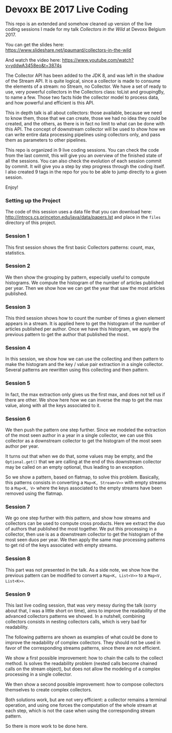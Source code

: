 # Devoxx BE 2017 Live Coding

This repo is an extended and somehow cleaned up version of the live coding sessions I made for my talk _Collectors in the Wild_ at Devoxx Belgium 2017. 

You can get the slides here: https://www.slideshare.net/jpaumard/collectors-in-the-wild

And watch the video here: https://www.youtube.com/watch?v=yddwA3458eo&t=3874s

The Collector API has been added to the JDK 8, and was left in the shadow of the Stream API. It is quite logical, since a collector is made to consume the elements of a stream: no Stream, no Collector. We have a set of ready to use, very powerful collectors in the Collectors class: toList and groupingBy, to name a few. Those two facts hide the collector model to process data, and how powerful and efficient is this API.

This in depth talk is all about collectors: those available, because we need to know them, those that we can create, those we had no idea they could be created, and the others, as there is in fact no limit to what can be done with this API. The concept of downstream collector will be used to show how we can write entire data processing pipelines using collectors only, and pass them as parameters to other pipelines.

This repo is organized in 9 live coding sessions. You can check the code from the last commit, this will give you an overview of the finished state of all the sessions. You can also check the evolution of each session commit by commit. It will give you a step by step progress through the coding itself. I also created 9 tags in the repo for you to be able to jump directly to a given session. 

Enjoy!

### Setting up the Project

The code of this session uses a data file that you can download here: http://introcs.cs.princeton.edu/java/data/papers.lst and place in the `files` directory of this project. 

### Session 1

This first session shows the first basic Collectors patterns: count, max, statistics.  

### Session 2

We then show the grouping by pattern, especially useful to compute histograms. We compute the histogram of the number of articles published per year. Then we show how we can get the year that saw the most articles published. 

### Session 3

This third session shows how to count the number of times a given element appears in a stream. It is applied here to get the histogram of the number of articles published per author. Once we have this histogram, we apply the previous pattern to get the author that published the most. 

### Session 4

In this session, we show how we can use the collecting and then pattern to make the histogram and the key / value pair extraction in a single collector. Several patterns are rewritten using this collecting and then pattern. 


### Session 5

In fact, the max extraction only gives us the first max, and does not tell us if there are other. We show here how we can inverse the map to get the max value, along with all the keys associated to it. 

### Session 6

We then push the pattern one step further. Since we modeled the extraction of the most seen author in a year in a single collector, we can use this collector as a downstream collector to get the histogram of the most seen author per year. 

It turns out that when we do that, some values may be empty, and the `Optional.get()` that we are calling at the end of this downstream collector may be called on an empty optional, thus leading to an exception. 

So we show a pattern, based on flatmap, to solve this problem. Basically, this patterns consists in converting a `Map<K, Stream<V>>` with empty streams to a `Map<K, V>` where the keys associated to the empty streams have been removed using the flatmap.  

### Session 7

We go one step further with this pattern, and show how streams and collectors can be used to compute cross products. Here we extract the duo of authors that published the most together. We put this processing in a collector, then use is as a downstream collector to get the histogram of the most seen duos per year. We then apply the same map processing patterns to get rid of the keys associated with empty streams. 

### Session 8

This part was not presented in the talk. As a side note, we show how the previous pattern can be modified to convert a `Map<K, List<V>>` to a `Map<V, List<K>>`.   

### Session 9

This last live coding session, that was very messy during the talk (sorry about that, I was a little short on time), aims to improve the readability of the advanced collectors patterns we showed. In a nutshell, combining collectors consists in nesting collectors calls, which is very bad for readability. 

The following patterns are shown as examples of what could be done to improve the readability of complex collectors. They should not be used in favor of the corresponding streams patterns, since there are not efficient.  

We show a first possible improvement: how to chain the calls to the collect method. Is solves the readability problem (nested calls become chained calls on the stream object), but does not allow the modeling of a complex processing in a single collector.  

We then show a second possible improvement: how to compose collectors themselves to create complex collectors.

Both solutions work, but are not very efficient: a collector remains a terminal operation, and using one forces the computation of the whole stream at each step, which is not the case when using the corresponding stream pattern. 

So there is more work to be done here. 